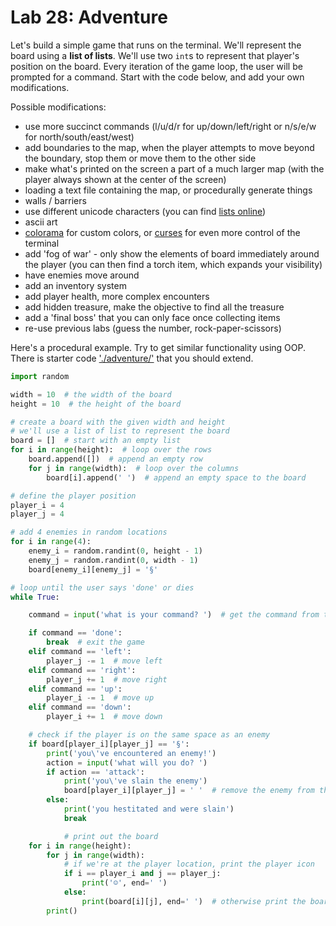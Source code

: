 # Lab 28: Adventure

Let's build a simple game that runs on the terminal. We'll represent the board using a **list of lists**. We'll use two `int`s to represent that player's position on the board. Every iteration of the game loop, the user will be prompted for a command. Start with the code below, and add your own modifications.

Possible modifications:
- use more succinct commands (l/u/d/r for up/down/left/right or n/s/e/w for north/south/east/west)
- add boundaries to the map, when the player attempts to move beyond the boundary, stop them or move them to the other side
- make what's printed on the screen a part of a much larger map (with the player always shown at the center of the screen)
- loading a text file containing the map, or procedurally generate things
- walls / barriers
- use different unicode characters (you can find [lists online](https://www.google.com/search?q=cool+unicode+characters&rlz=1C1CHBF_enUS773US773&oq=cool+unicode+chara&aqs=chrome.0.0j69i57j0l3.90708j1j1&sourceid=chrome&ie=UTF-8))
- ascii art
- [colorama](https://pypi.python.org/pypi/colorama) for custom colors, or [curses](https://docs.python.org/3/howto/curses.html) for even more control of the terminal
- add 'fog of war' - only show the elements of board immediately around the player (you can then find a torch item, which expands your visibility)
- have enemies move around
- add an inventory system
- add player health, more complex encounters
- add hidden treasure, make the objective to find all the treasure
- add a 'final boss' that you can only face once collecting items
- re-use previous labs (guess the number, rock-paper-scissors)


Here's a procedural example. Try to get similar functionality using OOP. There is starter code ['./adventure/'](here) that you should extend. 

```python
import random

width = 10  # the width of the board
height = 10  # the height of the board

# create a board with the given width and height
# we'll use a list of list to represent the board
board = []  # start with an empty list
for i in range(height):  # loop over the rows
    board.append([])  # append an empty row
    for j in range(width):  # loop over the columns
        board[i].append(' ')  # append an empty space to the board

# define the player position
player_i = 4
player_j = 4

# add 4 enemies in random locations
for i in range(4):
    enemy_i = random.randint(0, height - 1)
    enemy_j = random.randint(0, width - 1)
    board[enemy_i][enemy_j] = '§'

# loop until the user says 'done' or dies
while True:

    command = input('what is your command? ')  # get the command from the user

    if command == 'done':
        break  # exit the game
    elif command == 'left':
        player_j -= 1  # move left
    elif command == 'right':
        player_j += 1  # move right
    elif command == 'up':
        player_i -= 1  # move up
    elif command == 'down':
        player_i += 1  # move down

    # check if the player is on the same space as an enemy
    if board[player_i][player_j] == '§':
        print('you\'ve encountered an enemy!')
        action = input('what will you do? ')
        if action == 'attack':
            print('you\'ve slain the enemy')
            board[player_i][player_j] = ' '  # remove the enemy from the board
        else:
            print('you hestitated and were slain')
            break

            # print out the board
    for i in range(height):
        for j in range(width):
            # if we're at the player location, print the player icon
            if i == player_i and j == player_j:
                print('☺', end=' ')
            else:
                print(board[i][j], end=' ')  # otherwise print the board square
        print()

```